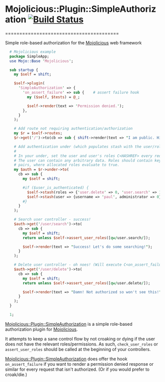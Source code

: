 # Mojolicious::Plugin::SimpleAuthorization [![Build Status](https://travis-ci.org/kwakwaversal/mojolicious-plugin-simpleauthorization.svg?branch=master)](https://travis-ci.org/kwakwaversal/mojolicious-plugin-restify)
========================================

Simple role-based authorization for the [Mojolicious](http://mojolicio.us) web
framework

```perl
  # Mojolicious example
  package SimpleApp;
  use Mojo::Base 'Mojolicious';

  sub startup {
    my $self = shift;

    $self->plugin(
      'SimpleAuthorization' => {
        'on_assert_failure' => sub {    # assert failure hook
          my ($self, $tests) = @_;

          $self->render(text => 'Permission denied.');
        },
      }
    );

    # Add route not requiring authentication/authorization
    my $r = $self->routes;
    $r->get('/')->to(cb => sub { shift->render(text => "I am public. Hi.") });

    # Add authentication under (which populates stash with the user/roles)
    #
    # In your under, set the user and user's roles C<HASHREF> every request.
    # The user can contain any arbitrary data. Roles should contain key/value
    # pairs, where allocated roles evaluate to true.
    my $auth = $r->under->to(
      cb => sub {
        my $self = shift;

        #if ($user_is_authenticated) {
          $self->stash(roles => {'user.delete' => 0, 'user.search' => 1});
          $self->stash(user => {username => 'paul', administrator => 0});
        #}
      }
    );

    # Search user controller - success!
    $auth->get('/user/search')->to(
      cb => sub {
        my $self = shift;
        return unless $self->assert_user_roles([qw/user.search/]);

        $self->render(text => "Success! Let's do some searching!");
      }
    );

    # Delete user controller - oh noes! (Will execute C<on_assert_failure>.)
    $auth->get('/user/delete')->to(
      cb => sub {
        my $self = shift;
        return unless $self->assert_user_roles([qw/user.delete/]);

        $self->render(text => "Damn! Not authorized so won't see this!");
      }
    );
  }

  1;
```

[Mojolicious::Plugin::SimpleAuthorization](https://metacpan.org/release/Mojolicious-Plugin-SimpleAuthorization)
is a simple role-based authorization plugin for
[Mojolicious](http://mojolicio.us).

It attempts to keep a sane control flow by not croaking or dying if the user
does not have the relevant roles/permissions. As such, `check_user_roles` or
`assert_user_roles` should be called at the beginning of your controllers.

[Mojolicious::Plugin::SimpleAuthorization](https://metacpan.org/release/Mojolicious-Plugin-SimpleAuthorization)
does offer the hook `on_assert_failure` if you want to render a permission
denied response or similar for every request that isn't authorized. (Or if you
would prefer to croak/die.)

